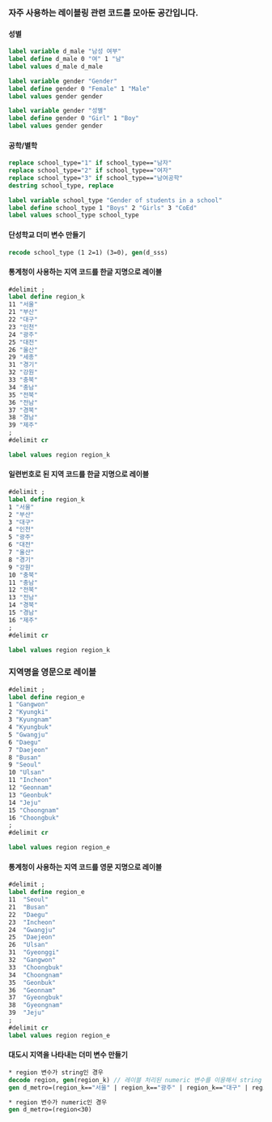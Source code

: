 ### 자주 사용하는 레이블링 관련 코드를 모아둔 공간입니다.

#### 성별
```stata
label variable d_male "남성 여부"
label define d_male 0 "여" 1 "남"
label values d_male d_male
```

```stata
label variable gender "Gender"
label define gender 0 "Female" 1 "Male"
label values gender gender
```

```stata
label variable gender "성별"
label define gender 0 "Girl" 1 "Boy"
label values gender gender
```



#### 공학/별학
```stata
replace school_type="1" if school_type=="남자"
replace school_type="2" if school_type=="여자"
replace school_type="3" if school_type=="남여공학"
destring school_type, replace

label variable school_type "Gender of students in a school"
label define school_type 1 "Boys" 2 "Girls" 3 "CoEd"
label values school_type school_type
```

#### 단성학교 더미 변수 만들기
```stata
recode school_type (1 2=1) (3=0), gen(d_sss)
```

#### 통계청이 사용하는 지역 코드를 한글 지명으로 레이블
```stata
#delimit ;
label define region_k
11 "서울" 
21 "부산" 
22 "대구" 
23 "인천" 
24 "광주" 
25 "대전" 
26 "울산"
29 "세종"
31 "경기"
32 "강원" 
33 "충북" 
34 "충남" 
35 "전북" 
36 "전남" 
37 "경북" 
38 "경남" 
39 "제주"
;
#delimit cr

label values region region_k
```


#### 일련번호로 된 지역 코드를 한글 지명으로 레이블
```stata
#delimit ;
label define region_k
1 "서울" 
2 "부산" 
3 "대구" 
4 "인천" 
5 "광주" 
6 "대전" 
7 "울산" 
8 "경기"
9 "강원" 
10 "충북" 
11 "충남" 
12 "전북" 
13 "전남" 
14 "경북" 
15 "경남" 
16 "제주"
;
#delimit cr

label values region region_k
```

### 지역명을 영문으로 레이블
```stata
#delimit ;
label define region_e
1 "Gangwon"
2 "Kyungki"
3 "Kyungnam"
4 "Kyungbuk"
5 "Gwangju"
6 "Daegu"
7 "Daejeon"
8 "Busan"
9 "Seoul"
10 "Ulsan"
11 "Incheon"
12 "Geonnam"
13 "Geonbuk"
14 "Jeju"
15 "Choongnam"
16 "Choongbuk"
;
#delimit cr

label values region region_e
```

#### 통계청이 사용하는 지역 코드를 영문 지명으로 레이블
```stata
#delimit ;
label define region_e
11	"Seoul"
21	"Busan"
22	"Daegu"
23	"Incheon"
24	"Gwangju"
25	"Daejeon"
26	"Ulsan"
31	"Gyeonggi"
32	"Gangwon"
33	"Choongbuk"
34	"Choongnam"
35	"Geonbuk"
36	"Geonnam"
37	"Gyeongbuk"
38	"Gyeongnam"
39	"Jeju"
;
#delimit cr
label values region region_e
```


#### 대도시 지역을 나타내는 더미 변수 만들기
```stata
* region 변수가 string인 경우
decode region, gen(region_k) // 레이블 처리된 numeric 변수를 이용해서 string 변수 생성하기
gen d_metro=(region_k=="서울" | region_k=="광주" | region_k=="대구" | region_k=="대전" | region_k=="울산" | region_k=="인천" | region_k=="부산")

* region 변수가 numeric인 경우
gen d_metro=(region<30)
```


